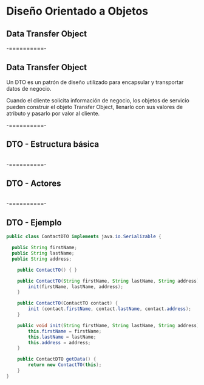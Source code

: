 # Diseño Orientado a Objetos
## Data Transfer Object

-==========-

## Data Transfer Object

Un DTO es un patrón de diseño utilizado para encapsular y transportar datos de negocio.

Cuando el cliente solicita información de negocio, los objetos de servicio pueden construir el objeto Transfer Object, llenarlo con sus valores de atributo y pasarlo por valor al cliente.

-==========-

## DTO - Estructura básica

<div class="image">
  <img class="no-border" data-src="img/22-01.png"/>
</div>

-==========-

## DTO - Actores

<div class="image">
  <img class="no-border" data-src="img/22-02.png"/>
</div>

-==========-

## DTO - Ejemplo

```java
public class ContactDTO implements java.io.Serializable {

  public String firstName;
  public String lastName;
  public String address;

  	public ContactTO() { }

	public ContactTO(String firstName, String lastName, String address) {
		init(firstName, lastName, address);
	}

	public ContactTO(ContactTO contact) {
		init (contact.firstName, contact.lastName, contact.address);
	}

	public void init(String firstName, String lastName, String address) {
		this.firstName = firstName;
		this.lastName = lastName;
		this.address = address;
	}

	public ContactDTO getData() {
		return new ContactTO(this);
	}
}
```
